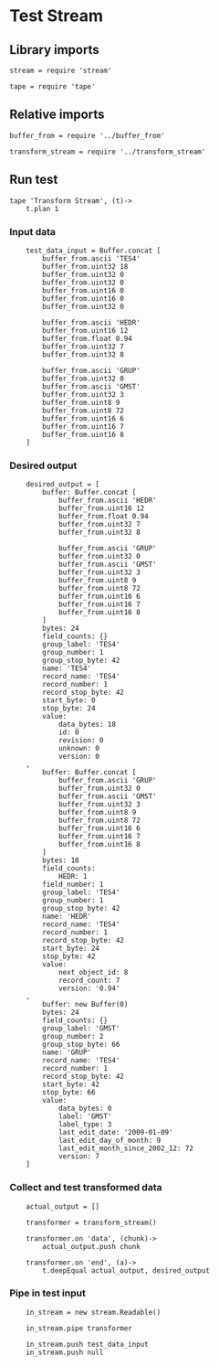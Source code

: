 # Test Stream

## Library imports

	stream = require 'stream'

	tape = require 'tape'


## Relative imports

	buffer_from = require '../buffer_from'

	transform_stream = require '../transform_stream'


## Run test

	tape 'Transform Stream', (t)->
		t.plan 1


### Input data

		test_data_input = Buffer.concat [
			buffer_from.ascii 'TES4'
			buffer_from.uint32 18
			buffer_from.uint32 0
			buffer_from.uint32 0
			buffer_from.uint16 0
			buffer_from.uint16 0
			buffer_from.uint32 0

			buffer_from.ascii 'HEDR'
			buffer_from.uint16 12
			buffer_from.float 0.94
			buffer_from.uint32 7
			buffer_from.uint32 8

			buffer_from.ascii 'GRUP'
			buffer_from.uint32 0
			buffer_from.ascii 'GMST'
			buffer_from.uint32 3
			buffer_from.uint8 9
			buffer_from.uint8 72
			buffer_from.uint16 6
			buffer_from.uint16 7
			buffer_from.uint16 8
		]


### Desired output

		desired_output = [
			buffer: Buffer.concat [
				buffer_from.ascii 'HEDR'
				buffer_from.uint16 12
				buffer_from.float 0.94
				buffer_from.uint32 7
				buffer_from.uint32 8

				buffer_from.ascii 'GRUP'
				buffer_from.uint32 0
				buffer_from.ascii 'GMST'
				buffer_from.uint32 3
				buffer_from.uint8 9
				buffer_from.uint8 72
				buffer_from.uint16 6
				buffer_from.uint16 7
				buffer_from.uint16 8
			]
			bytes: 24
			field_counts: {}
			group_label: 'TES4'
			group_number: 1
			group_stop_byte: 42
			name: 'TES4'
			record_name: 'TES4'
			record_number: 1
			record_stop_byte: 42
			start_byte: 0
			stop_byte: 24
			value:
				data_bytes: 18
				id: 0
				revision: 0
				unknown: 0
				version: 0
		,
			buffer: Buffer.concat [
				buffer_from.ascii 'GRUP'
				buffer_from.uint32 0
				buffer_from.ascii 'GMST'
				buffer_from.uint32 3
				buffer_from.uint8 9
				buffer_from.uint8 72
				buffer_from.uint16 6
				buffer_from.uint16 7
				buffer_from.uint16 8
			]
			bytes: 18
			field_counts:
				HEDR: 1
			field_number: 1
			group_label: 'TES4'
			group_number: 1
			group_stop_byte: 42
			name: 'HEDR'
			record_name: 'TES4'
			record_number: 1
			record_stop_byte: 42
			start_byte: 24
			stop_byte: 42
			value:
				next_object_id: 8
				record_count: 7
				version: '0.94'
		,
			buffer: new Buffer(0)
			bytes: 24
			field_counts: {}
			group_label: 'GMST'
			group_number: 2
			group_stop_byte: 66
			name: 'GRUP'
			record_name: 'TES4'
			record_number: 1
			record_stop_byte: 42
			start_byte: 42
			stop_byte: 66
			value:
				data_bytes: 0
				label: 'GMST'
				label_type: 3
				last_edit_date: '2009-01-09'
				last_edit_day_of_month: 9
				last_edit_month_since_2002_12: 72
				version: 7
		]


### Collect and test transformed data

		actual_output = []

		transformer = transform_stream()

		transformer.on 'data', (chunk)->
			actual_output.push chunk

		transformer.on 'end', (a)->
			t.deepEqual actual_output, desired_output


### Pipe in test input

		in_stream = new stream.Readable()

		in_stream.pipe transformer

		in_stream.push test_data_input
		in_stream.push null
